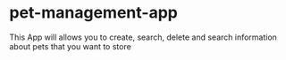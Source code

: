 # pet-management-app
This App will allows you to create, search, delete and search information about pets that you want to store
